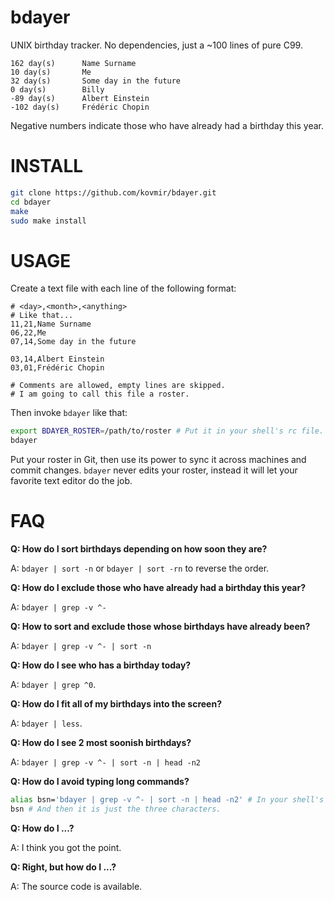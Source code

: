 # bdayer

UNIX birthday tracker. No dependencies, just a ~100 lines of pure C99.

```
162 day(s)      Name Surname
10 day(s)       Me
32 day(s)       Some day in the future
0 day(s)        Billy
-89 day(s)      Albert Einstein
-102 day(s)     Frédéric Chopin
```

Negative numbers indicate those who have already had a birthday this year.

# INSTALL

```bash
git clone https://github.com/kovmir/bdayer.git
cd bdayer
make
sudo make install
```

# USAGE

Create a text file with each line of the following format:

```
# <day>,<month>,<anything>
# Like that...
11,21,Name Surname
06,22,Me
07,14,Some day in the future

03,14,Albert Einstein
03,01,Frédéric Chopin

# Comments are allowed, empty lines are skipped.
# I am going to call this file a roster.
```

Then invoke `bdayer` like that:

```bash
export BDAYER_ROSTER=/path/to/roster # Put it in your shell's rc file.
bdayer
```

Put your roster in Git, then use its power to sync it across machines and
commit changes. `bdayer` never edits your roster, instead it will let your
favorite text editor do the job.

# FAQ

**Q: How do I sort birthdays depending on how soon they are?**

A: `bdayer | sort -n` or `bdayer | sort -rn` to reverse the order.

**Q: How do I exclude those who have already had a birthday this year?**

A: `bdayer | grep -v ^-`

**Q: How to sort and exclude those whose birthdays have already been?**

A: `bdayer | grep -v ^- | sort -n`

**Q: How do I see who has a birthday today?**

A: `bdayer | grep ^0`.

**Q: How do I fit all of my birthdays into the screen?**

A: `bdayer | less`.

**Q: How do I see 2 most soonish birthdays?**

A: `bdayer | grep -v ^- | sort -n | head -n2`

**Q: How do I avoid typing long commands?**

```bash
alias bsn='bdayer | grep -v ^- | sort -n | head -n2' # In your shell's rc file.
bsn # And then it is just the three characters.
```

**Q: How do I ...?**

A: I think you got the point.

**Q: Right, but how do I ...?**

A: The source code is available.
